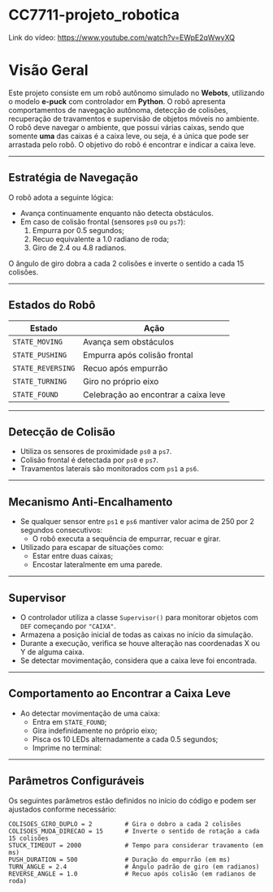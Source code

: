 # CC7711-projeto_robotica

Link do vídeo: https://www.youtube.com/watch?v=EWpE2qWwyXQ

# Visão Geral

Este projeto consiste em um robô autônomo simulado no **Webots**, utilizando o modelo **e-puck** com controlador em **Python**. O robô apresenta comportamentos de navegação autônoma, detecção de colisões, recuperação de travamentos e supervisão de objetos móveis no ambiente. O robô deve navegar o ambiente, que possui várias caixas, sendo que somente **uma** das caixas é a caixa leve, ou seja, é a única que pode ser arrastada pelo robô. O objetivo do robô é encontrar e indicar a caixa leve.

---

## Estratégia de Navegação

O robô adota a seguinte lógica:

- Avança continuamente enquanto não detecta obstáculos.
- Em caso de colisão frontal (sensores `ps0` ou `ps7`):
  1. Empurra por 0.5 segundos;
  2. Recuo equivalente a 1.0 radiano de roda;
  3. Giro de 2.4 ou 4.8 radianos.

O ângulo de giro dobra a cada 2 colisões e inverte o sentido a cada 15 colisões.

---

## Estados do Robô

| Estado          | Ação                            |
|-----------------|---------------------------------|
| `STATE_MOVING`  | Avança sem obstáculos           |
| `STATE_PUSHING` | Empurra após colisão frontal    |
| `STATE_REVERSING` | Recuo após empurrão           |
| `STATE_TURNING` | Giro no próprio eixo            |
| `STATE_FOUND`   | Celebração ao encontrar a caixa leve |

---

## Detecção de Colisão

- Utiliza os sensores de proximidade `ps0` a `ps7`.
- Colisão frontal é detectada por `ps0` e `ps7`.
- Travamentos laterais são monitorados com `ps1` a `ps6`.

---

## Mecanismo Anti-Encalhamento

- Se qualquer sensor entre `ps1` e `ps6` mantiver valor acima de 250 por 2 segundos consecutivos:
  - O robô executa a sequência de empurrar, recuar e girar.
- Utilizado para escapar de situações como:
  - Estar entre duas caixas;
  - Encostar lateralmente em uma parede.

---

## Supervisor

- O controlador utiliza a classe `Supervisor()` para monitorar objetos com `DEF` começando por `"CAIXA"`.
- Armazena a posição inicial de todas as caixas no início da simulação.
- Durante a execução, verifica se houve alteração nas coordenadas X ou Y de alguma caixa.
- Se detectar movimentação, considera que a caixa leve foi encontrada.

---

## Comportamento ao Encontrar a Caixa Leve

- Ao detectar movimentação de uma caixa:
  - Entra em `STATE_FOUND`;
  - Gira indefinidamente no próprio eixo;
  - Pisca os 10 LEDs alternadamente a cada 0.5 segundos;
  - Imprime no terminal:

---

## Parâmetros Configuráveis

Os seguintes parâmetros estão definidos no início do código e podem ser ajustados conforme necessário:
```
COLISOES_GIRO_DUPLO = 2         # Gira o dobro a cada 2 colisões
COLISOES_MUDA_DIRECAO = 15      # Inverte o sentido de rotação a cada 15 colisões
STUCK_TIMEOUT = 2000            # Tempo para considerar travamento (em ms)
PUSH_DURATION = 500             # Duração do empurrão (em ms)
TURN_ANGLE = 2.4                # Ângulo padrão de giro (em radianos)
REVERSE_ANGLE = 1.0             # Recuo após colisão (em radianos de roda)
```

